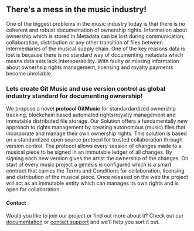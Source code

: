 ## There's a mess in the music industry!
One of the biggest problems in the music industry today is that there is no coherent and robust documentation of ownership rights. Information about ownership which is stored in Metadata can be lost during communication, collaboration, distribution or any other transition of files between intermediaries of the musical supply chain. One of the key reasons data is lost is because there is no standard way of documenting metadata which means data sets lack interoperability. 
With faulty or missing information about ownerhsip rights management, licensing and royalty payments become unreliable.

### Lets create **Git Music** and use version control as global industry standard for documenting ownership!
We propose a novel **protocol GitMusic** for standardardized ownership tracking, blockchain based automated rights/royalty management and immutable distributed file storage. 
Our Solution offers a fundamentally new approach to rights management by creating autonomous (music) files that incorporate and manage their own ownership rights. 
This solution is based on a standardized open source protocol for trusted collaboration through version control. The protocol allows every session of changes made to a musical piece to be signed in an immutable ledger of all changes. By signing each new version gives the artist the ownership of the changes. On start of every music project a genesis is configured which is a smart contract that carries the Terms and Conditions for collaboration, licensing and distribution of the musical piece. Once released on the web the project will act as an immutable entity which can manages its own rights and is open for collaboration.



#### Contact

Would you like to join our project or find out more about it? 
Check out our [documentation](https://help.github.com/categories/github-pages-basics/) or [contact support](https://github.com/contact) and we’ll help you sort it out.
